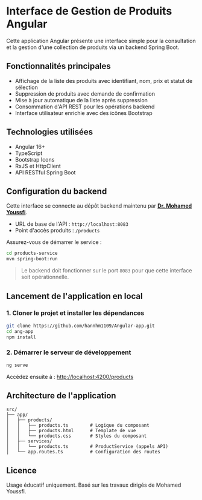 # Interface de Gestion de Produits Angular

Cette application Angular présente une interface simple pour la consultation et la gestion d'une collection de produits via un backend Spring Boot.

## Fonctionnalités principales

- Affichage de la liste des produits avec identifiant, nom, prix et statut de sélection
- Suppression de produits avec demande de confirmation
- Mise à jour automatique de la liste après suppression
- Consommation d'API REST pour les opérations backend
- Interface utilisateur enrichie avec des icônes Bootstrap

## Technologies utilisées

- Angular 16+
- TypeScript
- Bootstrap Icons
- RxJS et HttpClient
- API RESTful Spring Boot

## Configuration du backend

Cette interface se connecte au dépôt backend maintenu par **[Dr. Mohamed Youssfi](https://github.com/mohamedYoussfi/products-service)**.

- URL de base de l'API : `http://localhost:8083`
- Point d'accès produits : `/products`

Assurez-vous de démarrer le service :
```bash
cd products-service
mvn spring-boot:run
```
> Le backend doit fonctionner sur le port `8083` pour que cette interface soit opérationnelle.

## Lancement de l'application en local

### 1. Cloner le projet et installer les dépendances

```bash
git clone https://github.com/hannhm1109/Angular-app.git
cd ang-app
npm install
```

### 2. Démarrer le serveur de développement

```bash
ng serve
```

Accédez ensuite à : [http://localhost:4200/products](http://localhost:4200/products)

## Architecture de l'application

```
src/
├── app/
│   ├── products/
│   │   ├── products.ts        # Logique du composant
│   │   ├── products.html      # Template de vue
│   │   └── products.css       # Styles du composant
│   ├── services/
│   │   └── products.ts        # ProductService (appels API)
│   └── app.routes.ts          # Configuration des routes
```

## Licence

Usage éducatif uniquement. Basé sur les travaux dirigés de Mohamed Youssfi.
